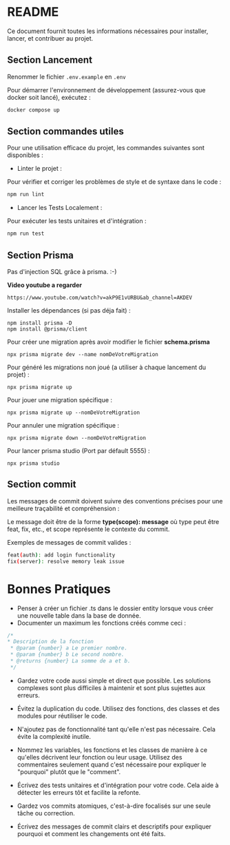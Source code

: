 
# README

Ce document fournit toutes les informations nécessaires pour installer, lancer, et contribuer au projet.


## Section Lancement

Renommer le fichier ``.env.example`` en ``.env``

Pour démarrer l'environnement de développement (assurez-vous que docker soit lancé), exécutez :

```bash
docker compose up
```

## Section commandes utiles

Pour une utilisation efficace du projet, les commandes suivantes sont disponibles :

- Linter le projet :

Pour vérifier et corriger les problèmes de style et de syntaxe dans le code :
```bash
npm run lint
```

- Lancer les Tests Localement :

Pour exécuter les tests unitaires et d'intégration :
```bash
npm run test
```

## Section Prisma

Pas d'injection SQL grâce à prisma. :-)

**Video youtube a regarder**
```
https://www.youtube.com/watch?v=akP9E1vURBU&ab_channel=AKDEV
```
Installer les dépendances (si pas déja fait) :
```
npm install prisma -D
npm install @prisma/client
```

Pour créer une migration après avoir modifier le fichier **schema.prisma**
```
npx prisma migrate dev --name nomDeVotreMigration
```

Pour généré les migrations non joué (a utiliser à chaque lancement du projet) :
```
npx prisma migrate up
```

Pour jouer une migration spécifique :
```
npx prisma migrate up --nomDeVotreMigration
```

Pour annuler une migration spécifique :
```
npx prisma migrate down --nomDeVotreMigration
```

Pour lancer prisma studio (Port par défault 5555) :
```
npx prisma studio
```


## Section commit

Les messages de commit doivent suivre des conventions précises pour une meilleure traçabilité et compréhension :

Le message doit être de la forme **type(scope): message** où type peut être feat, fix, etc., et scope représente le contexte du commit.

Exemples de messages de commit valides :

```bash
feat(auth): add login functionality
fix(server): resolve memory leak issue
```

# Bonnes Pratiques

- Penser à créer un fichier .ts dans le dossier entity lorsque vous créer une nouvelle table dans la base de donnée.
- Documenter un maximum les fonctions créés comme ceci :
```js
/*
* Description de la fonction
 * @param {number} a Le premier nombre.
 * @param {number} b Le second nombre.
 * @returns {number} La somme de a et b.
 */
```

- Gardez votre code aussi simple et direct que possible. Les solutions complexes sont plus difficiles à maintenir et sont plus sujettes aux erreurs.

- Évitez la duplication du code. Utilisez des fonctions, des classes et des modules pour réutiliser le code.

- N'ajoutez pas de fonctionnalité tant qu'elle n'est pas nécessaire. Cela évite la complexité inutile.

- Nommez les variables, les fonctions et les classes de manière à ce qu'elles décrivent leur fonction ou leur usage. Utilisez des commentaires seulement quand c'est nécessaire pour expliquer le "pourquoi" plutôt que le "comment".

- Écrivez des tests unitaires et d'intégration pour votre code. Cela aide à détecter les erreurs tôt et facilite la refonte.

- Gardez vos commits atomiques, c'est-à-dire focalisés sur une seule tâche ou correction.

- Écrivez des messages de commit clairs et descriptifs pour expliquer pourquoi et comment les changements ont été faits.

